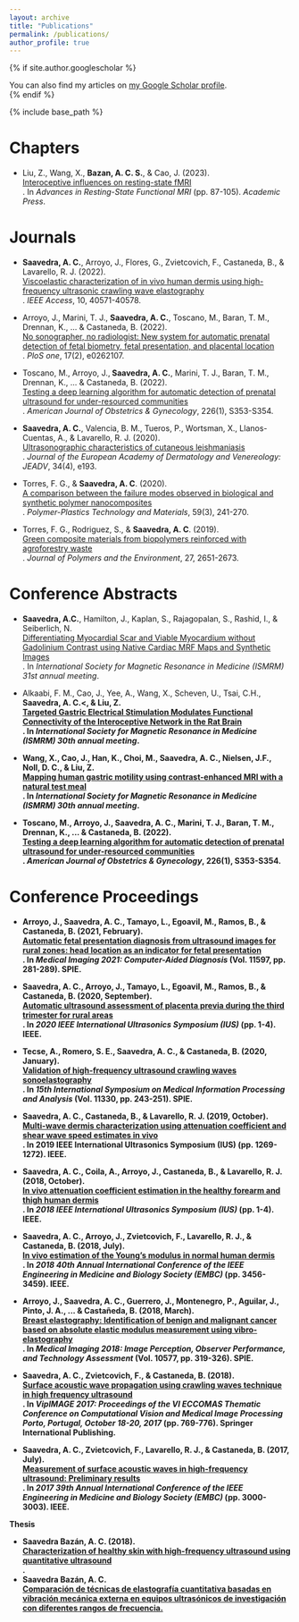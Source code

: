 ```yaml
---
layout: archive
title: "Publications"
permalink: /publications/
author_profile: true
---
```


{% if site.author.googlescholar %}
  <div class="wordwrap">You can also find my articles on <a href="{{site.author.googlescholar}}">my Google Scholar profile</a>.</div>
{% endif %}

{% include base_path %}

<b>Chapters</b>
======
* Liu, Z., Wang, X., <b>Bazan, A. C. S.</b>, & Cao, J. (2023). <br>[Interoceptive influences on resting-state fMRI](https://www.sciencedirect.com/science/article/pii/B9780323916882000151)<br>. In <em>Advances in Resting-State Functional MRI </em>(pp. 87-105). <em>Academic Press</em>.

<b>Journals</b>
======
* <b>Saavedra, A. C.</b>, Arroyo, J., Flores, G., Zvietcovich, F., Castaneda, B., & Lavarello, R. J. (2022). <br>[Viscoelastic characterization of in vivo human dermis using high-frequency ultrasonic crawling wave elastography](https://ieeexplore.ieee.org/abstract/document/9755141)<br>. <em>IEEE Access</em>, 10, 40571-40578.

* Arroyo, J., Marini, T. J., <b>Saavedra, A. C.</b>, Toscano, M., Baran, T. M., Drennan, K., ... & Castaneda, B. (2022). <br>[No sonographer, no radiologist: New system for automatic prenatal detection of fetal biometry, fetal presentation, and placental location](https://journals.plos.org/plosone/article?id=10.1371/journal.pone.0262107)<br>. <em>PloS one</em>, 17(2), e0262107.

* Toscano, M., Arroyo, J.,<b> Saavedra, A. C.</b>, Marini, T. J., Baran, T. M., Drennan, K., ... & Castaneda, B. (2022). <br>[Testing a deep learning algorithm for automatic detection of prenatal ultrasound for under-resourced communities](https://www.ajog.org/article/S0002-9378(21)01792-0/fulltext)<br>. <em>American Journal of Obstetrics & Gynecology</em>, 226(1), S353-S354.

* <b>Saavedra, A. C.</b>, Valencia, B. M., Tueros, P., Wortsman, X., Llanos-Cuentas, A., & Lavarello, R. J. (2020). <br>[Ultrasonographic characteristics of cutaneous leishmaniasis](https://www.ncbi.nlm.nih.gov/pmc/articles/PMC7113088/)<br>. <em>Journal of the European Academy of Dermatology and Venereology: JEADV</em>, 34(4), e193.
  
* Torres, F. G., & <b>Saavedra, A. C</b>. (2020). <br>[A comparison between the failure modes observed in biological and synthetic polymer nanocomposites](https://www.tandfonline.com/doi/full/10.1080/25740881.2019.1625397)<br>. <em>Polymer-Plastics Technology and Materials</em>, 59(3), 241-270.

* Torres, F. G., Rodriguez, S., & <b>Saavedra, A. C</b>. (2019). <br>[Green composite materials from biopolymers reinforced with agroforestry waste](https://link.springer.com/article/10.1007/s10924-019-01561-5)<br>. <em>Journal of Polymers and the Environment</em>, 27, 2651-2673.
  
<b>Conference Abstracts</b>
======
* <b>Saavedra, A.C.</b>, Hamilton, J., Kaplan, S., Rajagopalan, S., Rashid, I., & Seiberlich, N. <br>[Differentiating Myocardial Scar and Viable Myocardium without Gadolinium Contrast using Native Cardiac MRF Maps and Synthetic Images](https://submissions.mirasmart.com/ISMRM2024/Itinerary/ConferenceMatrixEventDetail.aspx?ses=D-60)<br>. In <em>International Society for Magnetic Resonance in Medicine (ISMRM) 31st annual meeting</em>.
  
* Alkaabi, F. M., Cao, J., Yee, A., Wang, X., Scheven, U., Tsai, C.H., <b>Saavedra, A. C.<, & Liu, Z. <br>[Targeted Gastric Electrical Stimulation Modulates Functional Connectivity of the Interoceptive Network in the Rat Brain](https://submissions.mirasmart.com/ISMRM2023/Itinerary/ConferenceMatrixEventDetail.aspx?ses=PP-02)<br>. In <em>International Society for Magnetic Resonance in Medicine (ISMRM) 30th annual meeting</em>.

* Wang, X., Cao, J., Han, K., Choi, M., <b>Saavedra, A. C.</b>, Nielsen, J.F., Noll, D. C., & Liu, Z. <br>[Mapping human gastric motility using contrast-enhanced MRI with a natural test meal](https://submissions.mirasmart.com/ISMRM2023/Itinerary/ConferenceMatrixEventDetail.aspx?ses=O-16)<br>. In <em>International Society for Magnetic Resonance in Medicine (ISMRM) 30th annual meeting</em>.

* Toscano, M., Arroyo, J., <b>Saavedra, A. C.</b>, Marini, T. J., Baran, T. M., Drennan, K., ... & Castaneda, B. (2022).
<br> [Testing a deep learning algorithm for automatic detection of prenatal ultrasound for under-resourced communities](https://www.ajog.org/article/S0002-9378(21)01792-0/fulltext)<br>. <em>American Journal of Obstetrics & Gynecology</em>, 226(1), S353-S354.

<b>Conference Proceedings</b>
======
* Arroyo, J., <b>Saavedra, A. C.</b>, Tamayo, L., Egoavil, M., Ramos, B., & Castaneda, B. (2021, February). <br>[Automatic fetal presentation diagnosis from ultrasound images for rural zones: head location as an indicator for fetal presentation](https://www.spiedigitallibrary.org/conference-proceedings-of-spie/11597/2580946/Automatic-fetal-presentation-diagnosis-from-ultrasound-images-for-rural-zones/10.1117/12.2580946.full)<br>. In <em>Medical Imaging 2021: Computer-Aided Diagnosis </em>(Vol. 11597, pp. 281-289). SPIE.

* <b>Saavedra, A. C.</b>, Arroyo, J., Tamayo, L., Egoavil, M., Ramos, B., & Castaneda, B. (2020, September). <br>[Automatic ultrasound assessment of placenta previa during the third trimester for rural areas](https://ieeexplore.ieee.org/abstract/document/9251764)<br>. In <em>2020 IEEE International Ultrasonics Symposium (IUS)</em> (pp. 1-4). IEEE.
  
* Tecse, A., Romero, S. E., <b>Saavedra, A. C.</b>, & Castaneda, B. (2020, January). <br>[Validation of high-frequency ultrasound crawling waves sonoelastography](https://www.spiedigitallibrary.org/conference-proceedings-of-spie/11330/113300V/Validation-of-high-frequency-ultrasound-crawling-waves-sonoelastography/10.1117/12.2542609.full)<br>. In <em>15th International Symposium on Medical Information Processing and Analysis</em> (Vol. 11330, pp. 243-251). SPIE.

* <b>Saavedra, A. C.</b>, Castaneda, B., & Lavarello, R. J. (2019, October). <br>[Multi-wave dermis characterization using attenuation coefficient and shear wave speed estimates in vivo](https://ieeexplore.ieee.org/abstract/document/8926220)<br>. In <bm>2019 IEEE International Ultrasonics Symposium (IUS)</bm> (pp. 1269-1272). IEEE.

* <b>Saavedra, A. C.</b>, Coila, A., Arroyo, J., Castaneda, B., & Lavarello, R. J. (2018, October). <br>[In vivo attenuation coefficient estimation in the healthy forearm and thigh human dermis](https://ieeexplore.ieee.org/abstract/document/8579617)<br>. In <em>2018 IEEE International Ultrasonics Symposium (IUS) </em>(pp. 1-4). IEEE.

* <b>Saavedra, A. C.</b>, Arroyo, J., Zvietcovich, F., Lavarello, R. J., & Castaneda, B. (2018, July). <br>[In vivo estimation of the Young’s modulus in normal human dermis](https://ieeexplore.ieee.org/abstract/document/8512935)<br>. In <em>2018 40th Annual International Conference of the IEEE Engineering in Medicine and Biology Society (EMBC)</em> (pp. 3456-3459). IEEE.

* Arroyo, J., <b>Saavedra, A. C.</b>, Guerrero, J., Montenegro, P., Aguilar, J., Pinto, J. A., ... & Castañeda, B. (2018, March). <br>[Breast elastography: Identification of benign and malignant cancer based on absolute elastic modulus measurement using vibro-elastography](https://www.spiedigitallibrary.org/conference-proceedings-of-spie/10577/105771E/Breast-elastography--Identification-of-benign-and-malignant-cancer-based/10.1117/12.2293664.full)<br>. In <em>Medical Imaging 2018: Image Perception, Observer Performance, and Technology Assessment</em> (Vol. 10577, pp. 319-326). SPIE.
  
* <b>Saavedra, A. C.</b>, Zvietcovich, F., & Castaneda, B. (2018). <br>[Surface acoustic wave propagation using crawling waves technique in high frequency ultrasound](https://link.springer.com/chapter/10.1007/978-3-319-68195-5_83)<br>. In <em>VipIMAGE 2017: Proceedings of the VI ECCOMAS Thematic Conference on Computational Vision and Medical Image Processing Porto, Portugal, October 18-20, 2017</em> (pp. 769-776). Springer International Publishing.
  
* <b>Saavedra, A. C.</b>, Zvietcovich, F., Lavarello, R. J., & Castaneda, B. (2017, July). <br>[Measurement of surface acoustic waves in high-frequency ultrasound: Preliminary results](https://ieeexplore.ieee.org/abstract/document/8037488)<br>. In <em>2017 39th Annual International Conference of the IEEE Engineering in Medicine and Biology Society (EMBC)</em> (pp. 3000-3003). IEEE.

<b>Thesis</b>
* <b>Saavedra Bazán, A. C.</b> (2018). <br>[Characterization of healthy skin with high-frequency ultrasound using quantitative ultrasound](https://alicia.concytec.gob.pe/vufind/Record/RPUC_6ca30050083218cd5a7a7203d6aebd11)<br>.
* <b> Saavedra Bazán, A. C.</b> <br>[Comparación de técnicas de elastografía cuantitativa basadas en vibración mecánica externa en equipos ultrasónicos de investigación con diferentes rangos de frecuencia.](https://tesis.pucp.edu.pe/repositorio/handle/20.500.12404/6464)<br>
